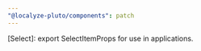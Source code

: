 ```yaml
---
"@localyze-pluto/components": patch
---
```


[Select]: export SelectItemProps for use in applications.
